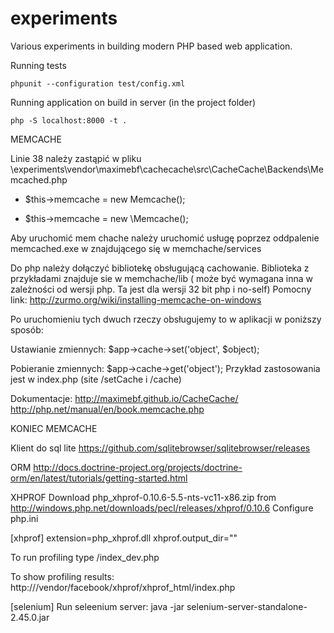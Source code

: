 # experiments
Various experiments in building modern PHP based web application.

Running tests

	phpunit --configuration test/config.xml

Running application on build in server (in the project folder)

	php -S localhost:8000 -t .

MEMCACHE

Linie 38 należy zastąpić w pliku
\experiments\vendor\maximebf\cachecache\src\CacheCache\Backends\Memcached.php
- $this->memcache = new Memcache();
+ $this->memcache = new \Memcache(); 

Aby uruchomić mem chache należy uruchomić usługę
poprzez oddpalenie memcached.exe w znajdującego się w memchache/services

Do php należy dołączyć bibliotekę obsługującą cachowanie.
Biblioteka z przykładami znajduje sie w memchache/lib ( może być wymagana inna w zależności od wersji php. Ta jest dla wersji 32 bit php i no-self)
Pomocny link: http://zurmo.org/wiki/installing-memcache-on-windows

Po uruchomieniu tych dwuch rzeczy obsługujemy to w aplikacji w poniższy sposób:

Ustawianie zmiennych:
$app->cache->set('object', $object);

Pobieranie zmiennych:
$app->cache->get('object');
Przykład zastosowania jest w index.php (site /setCache i /cache)

Dokumentacje:
http://maximebf.github.io/CacheCache/
http://php.net/manual/en/book.memcache.php

KONIEC MEMCACHE


Klient do sql lite
https://github.com/sqlitebrowser/sqlitebrowser/releases


ORM
http://docs.doctrine-project.org/projects/doctrine-orm/en/latest/tutorials/getting-started.html

XHPROF
Download php_xhprof-0.10.6-5.5-nts-vc11-x86.zip from http://windows.php.net/downloads/pecl/releases/xhprof/0.10.6
Configure php.ini

[xhprof]
extension=php_xhprof.dll
xhprof.output_dir="<output dir with profiling files results>"

To run profiling type <domain>/index_dev.php

To show profiling results: http://<localhost>/vendor/facebook/xhprof/xhprof_html/index.php

[selenium]
Run seleenium server: java -jar selenium-server-standalone-2.45.0.jar